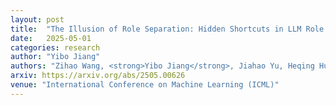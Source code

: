 ```yaml
---
layout: post
title:  "The Illusion of Role Separation: Hidden Shortcuts in LLM Role Learning (and How to Fix Them)"
date:   2025-05-01
categories: research
author: "Yibo Jiang"
authors: "Zihao Wang, <strong>Yibo Jiang</strong>, Jiahao Yu, Heqing Huang"
arxiv: https://arxiv.org/abs/2505.00626
venue: "International Conference on Machine Learning (ICML)"
---
```

